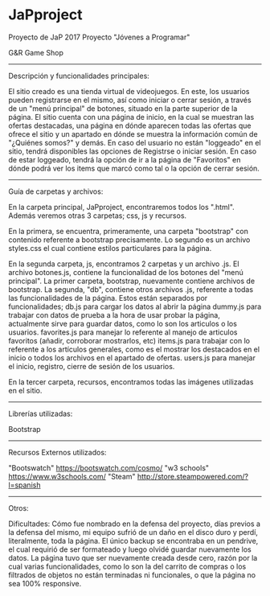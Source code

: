 # JaPproject
Proyecto de JaP 2017
Proyecto "Jóvenes a Programar"

G&R Game Shop

------------------------------------------------------------------------------------------
Descripción y funcionalidades principales:

El sitio creado es una tienda virtual de videojuegos. En este, los usuarios pueden
registrarse en el mismo, así como iniciar o cerrar sesión, a través de un "menú principal"
de botones, situado en la parte superior de la página.
El sitio cuenta con una página de inicio, en la cual se muestran las ofertas destacadas,
una página en dónde aparecen todas las ofertas que ofrece el sitio y un apartado en
dónde se muestra la información común de "¿Quiénes somos?" y demás.
En caso del usuario no están "loggeado" en el sitio, tendrá disponibles las opciones de
Registrse o iniciar sesión. En caso de estar loggeado, tendrá la opción de ir a la página
de "Favoritos" en dónde podrá ver los items que marcó como tal o la opción de cerrar sesión.

------------------------------------------------------------------------------------------

Guía de carpetas y archivos:

En la carpeta principal, JaPproject, encontraremos todos los ".html". Además veremos otras
3 carpetas; css, js y recursos.

En la primera, se encuentra, primeramente, una carpeta "bootstrap" con contenido referente
a bootstrap precisamente. Lo segundo es un archivo styles.css el cual contiene estilos 
particulares para la página.

En la segunda carpeta, js, encontramos 2 carpetas y un archivo .js. 
El archivo botones.js, contiene la funcionalidad de los botones del "menú principal".
La primer carpeta, bootstrap, nuevamente contiene archivos de bootstrap.
La segunda, "db", contiene otros archivos .js, referente a todas las funcionalidades de la
página. Estos están separados por funcionalidades; 
db.js para cargar los datos al abrir la página
dummy.js para trabajar con datos de prueba a la hora de usar probar la página, actualmente 
	sirve para guardar datos, como lo son los articulos o los usuarios.
favorites.js para manejar lo referente al manejo de articulos favoritos (añadir, corroborar
	mostrarlos, etc)
items.js para trabajar con lo referente a los artículos generales, como es el mostrar los
	destacados en el inicio o todos los archivos en el apartado de ofertas.
users.js para manejar el inicio, registro, cierre de sesión de los usuarios.

En la tercer carpeta, recursos, encontramos todas las imágenes utilizadas en el sitio.

------------------------------------------------------------------------------------------

Librerías utilizadas:

Bootstrap

------------------------------------------------------------------------------------------

Recursos Externos utilizados:

"Bootswatch" https://bootswatch.com/cosmo/
"w3 schools" https://www.w3schools.com/
"Steam" http://store.steampowered.com/?l=spanish

------------------------------------------------------------------------------------------

Otros:

Dificultades:
	Cómo fue nombrado en la defensa del proyecto, días previos a la defensa del mismo,
	mi equipo sufrió de un daño en el disco duro y perdí, literalmente, toda la página.
	El único backup se encontraba en un pendrive, el cual requirió de ser 
	formateado y luego olvidé guardar nuevamente los datos.
	La página tuvo que ser nuevamente creada desde cero, razón por la cual varias
	funcionalidades, como lo son la del carrito de compras o los filtrados de objetos
	no están terminadas ni funcionales, o que la página no sea 100% responsive.
